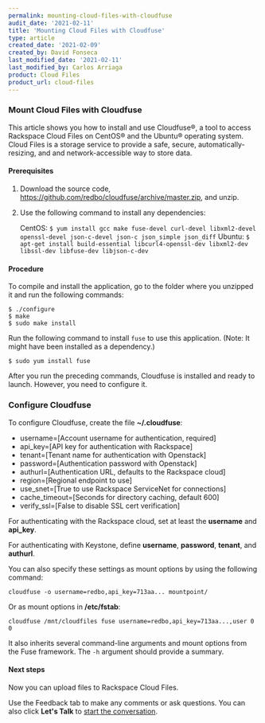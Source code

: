```yaml
---
permalink: mounting-cloud-files-with-cloudfuse
audit_date: '2021-02-11'
title: 'Mounting Cloud Files with Cloudfuse'
type: article
created_date: '2021-02-09'
created_by: David Fonseca
last_modified_date: '2021-02-11'
last_modified_by: Carlos Arriaga
product: Cloud Files
product_url: cloud-files
---
```


### Mount Cloud Files with Cloudfuse

This article shows you how to install and use Cloudfuse&reg;, a tool to access Rackspace Cloud Files on CentOS&reg; and the
Ubuntu&reg; operating system. Cloud Files is a storage service to provide a safe, secure, automatically-resizing, and
and network-accessible way to store data.

#### Prerequisites

1. Download the source code, https://github.com/redbo/cloudfuse/archive/master.zip, and unzip.
2. Use the following command to install any dependencies: 

    CentOS: `$ yum install gcc make fuse-devel curl-devel libxml2-devel openssl-devel json-c-devel json-c json_simple json_diff`
    Ubuntu: `$ apt-get install build-essential libcurl4-openssl-dev libxml2-dev libssl-dev libfuse-dev libjson-c-dev`

#### Procedure

To compile and install the application, go to the folder where you unzipped it and run the following commands:

    $ ./configure
    $ make
    $ sudo make install
    
Run the following command to install `fuse` to use this application. (Note: It might have been installed as a dependency.)

    $ sudo yum install fuse

After you run the preceding commands, Cloudfuse is installed and ready to launch. However, you need to configure it.

### Configure Cloudfuse

To configure Cloudfuse, create the file **~/.cloudfuse**:

- username=[Account username for authentication, required]
- api_key=[API key for authentication with Rackspace]
- tenant=[Tenant name for authentication with Openstack]
- password=[Authentication password with Openstack]
- authurl=[Authentication URL, defaults to the Rackspace cloud]
- region=[Regional endpoint to use]
- use_snet=[True to use Rackspace ServiceNet for connections]
- cache_timeout=[Seconds for directory caching, default 600]
- verify_ssl=[False to disable SSL cert verification]

For authenticating with the Rackspace cloud, set at least the **username** and **api_key**.

For authenticating with Keystone, define **username**, **password**, **tenant**, and **authurl**.

You can also specify these settings as mount options by using the following command:

    cloudfuse -o username=redbo,api_key=713aa... mountpoint/

Or as mount options in **/etc/fstab**:

    cloudfuse /mnt/cloudfiles fuse username=redbo,api_key=713aa...,user 0 0

It also inherits several command-line arguments and mount options from the Fuse framework. The `-h` argument should provide a summary.

#### Next steps

Now you can upload files to Rackspace Cloud Files.

Use the Feedback tab to make any comments or ask questions. You can also click
**Let's Talk** to [start the conversation](https://www.rackspace.com/). 
